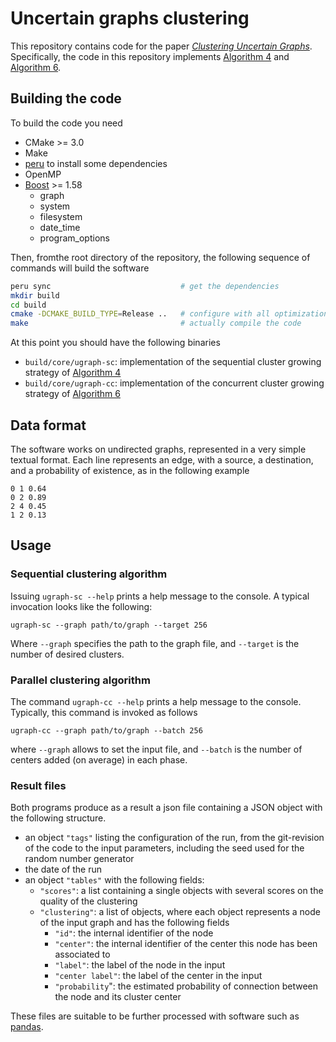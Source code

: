 # Uncertain graphs clustering

This repository contains code for the paper
[_Clustering Uncertain Graphs_](https://arxiv.org/abs/1612.06675).
Specifically, the code in this repository implements
[Algorithm 4](https://arxiv.org/pdf/1612.06675v1.pdf#algocf.4) and
[Algorithm 6](https://arxiv.org/pdf/1612.06675v1.pdf#algocf.6).

## Building the code

To build the code you need

 - CMake >= 3.0
 - Make
 - [peru](https://github.com/buildinspace/peru) to install some
   dependencies
 - OpenMP 
 - [Boost](http://www.boost.org/) >= 1.58
   - graph
   - system
   - filesystem
   - date_time
   - program_options

Then, fromthe root directory of the repository, the following sequence
of commands will build the software

```bash
peru sync                             # get the dependencies
mkdir build
cd build
cmake -DCMAKE_BUILD_TYPE=Release ..   # configure with all optimizations enabled 
make                                  # actually compile the code
```

At this point you should have the following binaries

 - `build/core/ugraph-sc`: implementation of the sequential cluster
   growing strategy of [Algorithm 4](https://arxiv.org/pdf/1612.06675v1.pdf#algocf.4)
 - `build/core/ugraph-cc`: implementation of the concurrent cluster
   growing strategy of [Algorithm 6](https://arxiv.org/pdf/1612.06675v1.pdf#algocf.6)

## Data format

The software works on undirected graphs, represented in a very simple
textual format. Each line represents an edge, with a source, a
destination, and a probability of existence, as in the following
example

```
0 1 0.64
0 2 0.89
2 4 0.45
1 2 0.13
```

## Usage

### Sequential clustering algorithm

Issuing `ugraph-sc --help` prints a help message to the console. A
typical invocation looks like the following:

```
ugraph-sc --graph path/to/graph --target 256
```

Where `--graph` specifies the path to the graph file, and `--target`
is the number of desired clusters.

### Parallel clustering algorithm

The command `ugraph-cc --help` prints a help message to the
console. Typically, this command is invoked as follows

```
ugraph-cc --graph path/to/graph --batch 256
```

where `--graph` allows to set the input file, and `--batch` is the
number of centers added (on average) in each phase.

### Result files

Both programs produce as a result a json file containing a JSON object
with the following structure.

 - an object `"tags"` listing the configuration of the run, from the
   git-revision of the code to the input parameters, including the
   seed used for the random number generator
 - the date of the run
 - an object `"tables"` with the following fields:
   - `"scores"`: a list containing a single objects with several
     scores on the quality of the clustering
   - `"clustering"`: a list of objects, where each object represents a
     node of the input graph and has the following fields
     - `"id"`: the internal identifier of the node
     - `"center"`: the internal identifier of the center this node has
       been associated to
     - `"label"`: the label of the node in the input
     - `"center label"`: the label of the center in the input
     - `"probability`": the estimated probability of connection
       between the node and its cluster center
       
These files are suitable to be further processed with software such as [pandas](http://pandas.pydata.org/).
